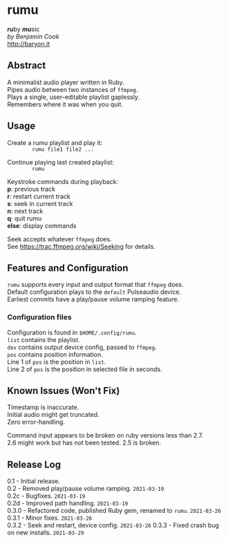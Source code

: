 # rumu

***ru***by ***mu***sic\
*by Benjamin Cook*\
<http://baryon.it>

## Abstract

A minimalist audio player written in Ruby.\
Pipes audio between two instances of `ffmpeg`.\
Plays a single, user-editable playlist gaplessly.\
Remembers where it was when you quit.

## Usage
Create a rumu playlist and play it:\
`        rumu file1 file2 ...`
	
Continue playing last created playlist:\
`        rumu`

Keystroke commands during playback:\
**p**: previous track\
**r**: restart current track\
**s**: seek in current track\
**n**: next track\
**q**: quit rumu\
**else**: display commands

Seek accepts whatever `ffmpeg` does.\
See <https://trac.ffmpeg.org/wiki/Seeking> for details.

## Features and Configuration

`rumu` supports every input and output format that `ffmpeg` does.\
Default configuration plays to the `default` Pulseaudio device.\
Earliest commits have a play/pause volume ramping feature.

### Configuration files

Configuration is found in `$HOME/.config/rumu`.\
`list` contains the playlist.\
`dev` contains output device config, passed to `ffmpeg`.\
`pos` contains position information.\
Line 1 of `pos` is the position in `list`.\
Line 2 of `pos` is the position in selected file in seconds.


## Known Issues (Won't Fix)
Timestamp is inaccurate.\
Initial audio might get truncated.\
Zero error-handling.

Command input appears to be broken on ruby versions less than 2.7.\
2.6 might work but has not been tested. 2.5 is broken.

## Release Log
0.1 - Initial release.\
0.2 - Removed play/pause volume ramping. `2021-03-19`\
0.2c - Bugfixes. `2021-03-19`\
0.2d - Improved path handling. `2021-03-19`\
0.3.0 - Refactored code, published Ruby gem, renamed to `rumu`. `2021-03-26`\
0.3.1 - Minor fixes. `2021-03-26`\
0.3.2 - Seek and restart, device config. `2021-03-26`
0.3.3 - Fixed crash bug on new installs. `2021-03-29`

